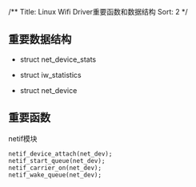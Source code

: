 /**
Title: Linux Wifi Driver重要函数和数据结构
Sort: 2
*/

## 重要数据结构

- struct net_device_stats

- struct iw_statistics

- struct net_device 


## 重要函数  


netif模块
```
netif_device_attach(net_dev);
netif_start_queue(net_dev);
netif_carrier_on(net_dev);
netif_wake_queue(net_dev);
```
